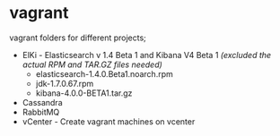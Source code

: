 vagrant
=======

vagrant folders for different projects;
* ElKi - Elasticsearch v 1.4 Beta 1 and Kibana V4 Beta 1 *(excluded the actual RPM and TAR.GZ files needed)*
  * elasticsearch-1.4.0.Beta1.noarch.rpm
  * jdk-1.7.0.67.rpm
  * kibana-4.0.0-BETA1.tar.gz
* Cassandra
* RabbitMQ
* vCenter - Create vagrant machines on vcenter
  
